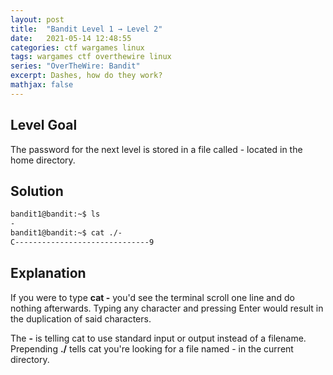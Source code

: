```yaml
---
layout: post
title:  "Bandit Level 1 → Level 2"
date:   2021-05-14 12:48:55
categories: ctf wargames linux
tags: wargames ctf overthewire linux
series: "OverTheWire: Bandit"
excerpt: Dashes, how do they work?
mathjax: false
---
```


## Level Goal
The password for the next level is stored in a file called - located in the home directory.


## Solution
```bash
bandit1@bandit:~$ ls
-
bandit1@bandit:~$ cat ./-
C------------------------------9
```

## Explanation
If you were to type **cat -** you'd see the terminal scroll one line and do nothing afterwards. Typing any character and pressing Enter would result in the duplication of said  characters. 

The **-** is telling cat to use standard input or output instead of a filename. Prepending **./** tells cat you're looking for a file named - in the current directory.
